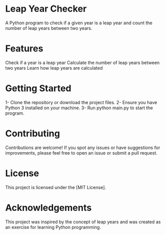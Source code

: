 # Leap Year Checker
A Python program to check if a given year is a leap year and count the number of leap years between two years.

# Features
Check if a year is a leap year
Calculate the number of leap years between two years
Learn how leap years are calculated

# Getting Started
1- Clone the repository or download the project files.
2- Ensure you have Python 3 installed on your machine.
3- Run python main.py to start the program.

# Contributing
Contributions are welcome! If you spot any issues or have suggestions for improvements, please feel free to open an issue or submit a pull request.

# License
This project is licensed under the [MIT License].

# Acknowledgements
This project was inspired by the concept of leap years and was created as an exercise for learning Python programming.
